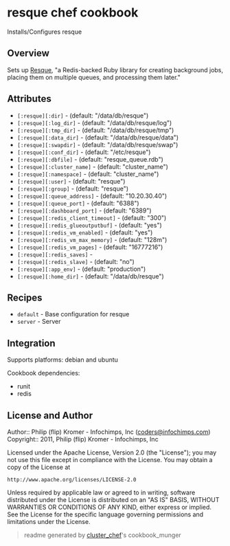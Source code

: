 # resque chef cookbook

Installs/Configures resque

## Overview

Sets up [Resque](https://github.com/defunkt/resque), "a Redis-backed Ruby library for creating background jobs, placing them on multiple queues, and processing them later."

## Attributes

* `[:resque][:dir]`                   -  (default: "/data/db/resque")
* `[:resque][:log_dir]`               -  (default: "/data/db/resque/log")
* `[:resque][:tmp_dir]`               -  (default: "/data/db/resque/tmp")
* `[:resque][:data_dir]`              -  (default: "/data/db/resque/data")
* `[:resque][:swapdir]`               -  (default: "/data/db/resque/swap")
* `[:resque][:conf_dir]`              -  (default: "/etc/resque")
* `[:resque][:dbfile]`                -  (default: "resque_queue.rdb")
* `[:resque][:cluster_name]`          -  (default: "cluster_name")
* `[:resque][:namespace]`             -  (default: "cluster_name")
* `[:resque][:user]`                  -  (default: "resque")
* `[:resque][:group]`                 -  (default: "resque")
* `[:resque][:queue_address]`         -  (default: "10.20.30.40")
* `[:resque][:queue_port]`            -  (default: "6388")
* `[:resque][:dashboard_port]`        -  (default: "6389")
* `[:resque][:redis_client_timeout]`  -  (default: "300")
* `[:resque][:redis_glueoutputbuf]`   -  (default: "yes")
* `[:resque][:redis_vm_enabled]`      -  (default: "yes")
* `[:resque][:redis_vm_max_memory]`   -  (default: "128m")
* `[:resque][:redis_vm_pages]`        -  (default: "16777216")
* `[:resque][:redis_saves]`           - 
* `[:resque][:redis_slave]`           -  (default: "no")
* `[:resque][:app_env]`               -  (default: "production")
* `[:resque][:home_dir]`              -  (default: "/data/db/resque")

## Recipes 

* `default`                  - Base configuration for resque
* `server`                   - Server


## Integration

Supports platforms: debian and ubuntu

Cookbook dependencies:
* runit
* redis


## License and Author

Author::                Philip (flip) Kromer - Infochimps, Inc (<coders@infochimps.com>)
Copyright::             2011, Philip (flip) Kromer - Infochimps, Inc

Licensed under the Apache License, Version 2.0 (the "License");
you may not use this file except in compliance with the License.
You may obtain a copy of the License at

    http://www.apache.org/licenses/LICENSE-2.0

Unless required by applicable law or agreed to in writing, software
distributed under the License is distributed on an "AS IS" BASIS,
WITHOUT WARRANTIES OR CONDITIONS OF ANY KIND, either express or implied.
See the License for the specific language governing permissions and
limitations under the License.

> readme generated by [cluster_chef](http://github.com/infochimps/cluster_chef)'s cookbook_munger
